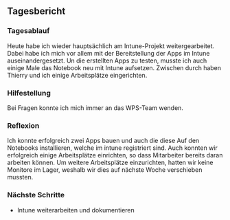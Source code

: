 ## Tagesbericht 

### Tagesablauf
Heute habe ich wieder hauptsächlich am Intune-Projekt weitergearbeitet. Dabei habe ich mich vor allem mit der Bereitstellung der Apps im Intune auseinandergesetzt. Un die erstellten Apps zu testen, musste ich auch einige Male das Notebook neu mit Intune aufsetzen. Zwischen durch haben Thierry und ich einige Arbeitsplätze eingerichten. 

### Hilfestellung
Bei Fragen konnte ich mich immer an das WPS-Team wenden.

### Reflexion
Ich konnte erfolgreich zwei Apps bauen und auch die diese Auf den Notebooks installieren, welche im intune registriert sind. Auch konnten wir erfolgreich einige Arbeitsplätze einrichten, so dass Mitarbeiter bereits daran arbeiten können. Um weitere Arbeitsplätze einzurichten, hatten wir keine Monitore im Lager, weshalb wir dies auf nächste Woche verschieben mussten. 

### Nächste Schritte 

- Intune weiterarbeiten und dokumentieren

